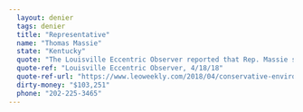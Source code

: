 ```yaml
---
  layout: denier
  tags: denier
  title: "Representative"
  name: "Thomas Massie"
  state: "Kentucky"
  quote: "The Louisville Eccentric Observer reported that Rep. Massie said, \"Climate change may not be due to humans … What is the cause and effect?\""
  quote-ref: "Louisville Eccentric Observer, 4/18/18"
  quote-ref-url: "https://www.leoweekly.com/2018/04/conservative-environmentalist-kentucky-congressman-finds-freedom-sustainability/"
  dirty-money: "$103,251"
  phone: "202-225-3465"
---
```

